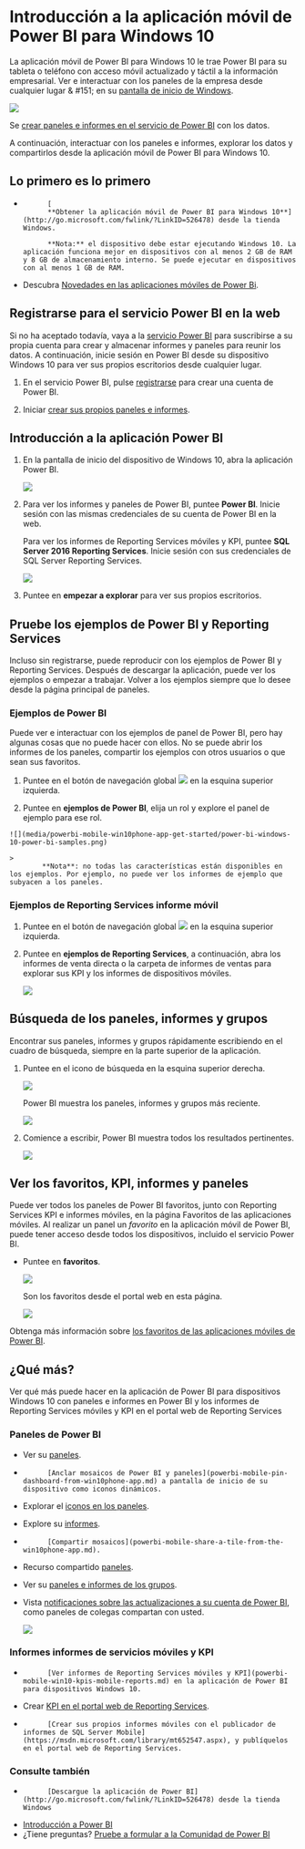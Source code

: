 <properties 
   pageTitle="Introducción a la aplicación móvil de Power BI para Windows 10"
   description="La aplicación móvil de Power BI para Windows 10 ofrece acceso móvil actualizado y táctil a la información empresarial en su Tablet PC o un teléfono."
   services="powerbi" 
   documentationCenter="" 
   authors="maggiesMSFT" 
   manager="mblythe" 
   backup=""
   editor=""
   tags=""
   qualityFocus="no"
   qualityDate=""/>
 
<tags
   ms.service="powerbi"
   ms.devlang="NA"
   ms.topic="article"
   ms.tgt_pltfrm="NA"
   ms.workload="powerbi"
   ms.date="09/28/2016"
   ms.author="maggies"/>

# Introducción a la aplicación móvil de Power BI para Windows 10

La aplicación móvil de Power BI para Windows 10 le trae Power BI para su tableta o teléfono con acceso móvil actualizado y táctil a la información empresarial. Ver e interactuar con los paneles de la empresa desde cualquier lugar & #151; en su [pantalla de inicio de Windows](powerbi-mobile-pin-dashboard-from-win10phone-app.md).

![](media/powerbi-mobile-win10phone-app-get-started/pbi_win10_livetile.gif)

Se [crear paneles e informes en el servicio de Power BI](powerbi-service-get-started.md) con los datos. 

A continuación, interactuar con los paneles e informes, explorar los datos y compartirlos desde la aplicación móvil de Power BI para Windows 10.

## Lo primero es lo primero

-   
            [
            **Obtener la aplicación móvil de Power BI para Windows 10**](http://go.microsoft.com/fwlink/?LinkID=526478) desde la tienda Windows.

    >
            **Nota:** el dispositivo debe estar ejecutando Windows 10. La aplicación funciona mejor en dispositivos con al menos 2 GB de RAM y 8 GB de almacenamiento interno. Se puede ejecutar en dispositivos con al menos 1 GB de RAM.

-   Descubra [Novedades en las aplicaciones móviles de Power Bi](powerbi-mobile-whats-new-in-the-mobile-apps.md).

## Registrarse para el servicio Power BI en la web

Si no ha aceptado todavía, vaya a la [servicio Power BI](http://powerbi.com/) para suscribirse a su propia cuenta para crear y almacenar informes y paneles para reunir los datos. A continuación, inicie sesión en Power BI desde su dispositivo Windows 10 para ver sus propios escritorios desde cualquier lugar.

1.  En el servicio Power BI, pulse [registrarse](http://go.microsoft.com/fwlink/?LinkID=513879) para crear una cuenta de Power BI.

2.    Iniciar [crear sus propios paneles e informes](powerbi-service-get-started.md).

## Introducción a la aplicación Power BI 

1.  En la pantalla de inicio del dispositivo de Windows 10, abra la aplicación Power BI.

    ![](media/powerbi-mobile-win10phone-app-get-started/PBI_Win10Ph_AppIconSm.png)
  
2.  Para ver los informes y paneles de Power BI, puntee **Power BI**. Inicie sesión con las mismas credenciales de su cuenta de Power BI en la web. 

    Para ver los informes de Reporting Services móviles y KPI, puntee **SQL Server 2016 Reporting Services**. Inicie sesión con sus credenciales de SQL Server Reporting Services.

    ![](media/powerbi-mobile-win10phone-app-get-started/power-bi-windows-10-connect.png)

4.  Puntee en **empezar a explorar**  para ver sus propios escritorios.

## Pruebe los ejemplos de Power BI y Reporting Services  
Incluso sin registrarse, puede reproducir con los ejemplos de Power BI y Reporting Services. Después de descargar la aplicación, puede ver los ejemplos o empezar a trabajar. Volver a los ejemplos siempre que lo desee desde la página principal de paneles.

### Ejemplos de Power BI

Puede ver e interactuar con los ejemplos de panel de Power BI, pero hay algunas cosas que no puede hacer con ellos. No se puede abrir los informes de los paneles, compartir los ejemplos con otros usuarios o que sean sus favoritos.

1.   Puntee en el botón de navegación global ![](media/powerbi-mobile-win10phone-app-get-started/power-bi-windows-10-navigation-icon.png) en la esquina superior izquierda.
  
2.   Puntee en **ejemplos de Power BI**, elija un rol y explore el panel de ejemplo para ese rol.  

    ![](media/powerbi-mobile-win10phone-app-get-started/power-bi-windows-10-power-bi-samples.png)

    >
            **Nota**: no todas las características están disponibles en los ejemplos. Por ejemplo, no puede ver los informes de ejemplo que subyacen a los paneles. 

### Ejemplos de Reporting Services informe móvil

1.   Puntee en el botón de navegación global ![](media/powerbi-mobile-win10phone-app-get-started/power-bi-windows-10-navigation-icon.png) en la esquina superior izquierda.

2.  Puntee en **ejemplos de Reporting Services**, a continuación, abra los informes de venta directa o la carpeta de informes de ventas para explorar sus KPI y los informes de dispositivos móviles.

    ![](media/powerbi-mobile-win10phone-app-get-started/power-bi-windows-10-reporting-services-samples.png)

## Búsqueda de los paneles, informes y grupos

Encontrar sus paneles, informes y grupos rápidamente escribiendo en el cuadro de búsqueda, siempre en la parte superior de la aplicación.

1.  Puntee en el icono de búsqueda en la esquina superior derecha.

    ![](media/powerbi-mobile-win10phone-app-get-started/pbi_win10ph_searchbarbrdr.png)

    Power BI muestra los paneles, informes y grupos más reciente.

    ![](media/powerbi-mobile-win10phone-app-get-started/pbi_win10_searchrecent.png)

2.  Comience a escribir, Power BI muestra todos los resultados pertinentes.

    ![](media/powerbi-mobile-win10phone-app-get-started/pbi_win10_search_m.png)

## Ver los favoritos, KPI, informes y paneles

Puede ver todos los paneles de Power BI favoritos, junto con Reporting Services KPI e informes móviles, en la página Favoritos de las aplicaciones móviles. Al realizar un panel un *favorito* en la aplicación móvil de Power BI, puede tener acceso desde todos los dispositivos, incluido el servicio Power BI. 

-  Puntee en **favoritos**.

    ![](media/powerbi-mobile-win10phone-app-get-started/power-bi-ssrs-mobile-report-favorite-menu.png)
   
    Son los favoritos desde el portal web en esta página.

    ![](media/powerbi-mobile-win10phone-app-get-started/power-bi-windows-10-ssrs-favorites.png)

Obtenga más información sobre [los favoritos de las aplicaciones móviles de Power BI](powerbi-mobile-favorites.md).

## ¿Qué más?

Ver qué más puede hacer en la aplicación de Power BI para dispositivos Windows 10 con paneles e informes en Power BI y los informes de Reporting Services móviles y KPI en el portal web de Reporting Services

### Paneles de Power BI

-   Ver su [paneles](powerbi-mobile-dashboards-in-the-win10phone-app.md).
-   
            [Anclar mosaicos de Power BI y paneles](powerbi-mobile-pin-dashboard-from-win10phone-app.md) a pantalla de inicio de su dispositivo como iconos dinámicos.
-   Explorar el [iconos en los paneles](powerbi-mobile-tiles-in-the-win10phone-app.md).
-   Explore su [informes](powerbi-mobile-reports-in-the-windows-app.md).
-   
            [Compartir mosaicos](powerbi-mobile-share-a-tile-from-the-win10phone-app.md).
-   Recurso compartido [paneles](powerbi-mobile-share-a-dashboard-from-the-win10phone-app.md).
-   Ver su [paneles e informes de los grupos](powerbi-mobile-groups-in-the-win10phone-app.md).
-   Vista [notificaciones sobre las actualizaciones a su cuenta de Power BI](powerbi-mobile-notification-center.md), como paneles de colegas compartan con usted.

     ![](media/powerbi-mobile-win10phone-app-get-started/power-bi-windows-10-notifications.png)

### Informes informes de servicios móviles y KPI

- 
            [Ver informes de Reporting Services móviles y KPI](powerbi-mobile-win10-kpis-mobile-reports.md) en la aplicación de Power BI para dispositivos Windows 10.
- Crear [KPI en el portal web de Reporting Services](https://msdn.microsoft.com/library/mt683632.aspx).
- 
            [Crear sus propios informes móviles con el publicador de informes de SQL Server Mobile](https://msdn.microsoft.com/library/mt652547.aspx), y publíquelos en el portal web de Reporting Services.


### Consulte también

- 
            [Descargue la aplicación de Power BI](http://go.microsoft.com/fwlink/?LinkID=526478) desde la tienda Windows  
- [Introducción a Power BI](powerbi-service-get-started.md)
- ¿Tiene preguntas? [Pruebe a formular a la Comunidad de Power BI](http://community.powerbi.com/)

